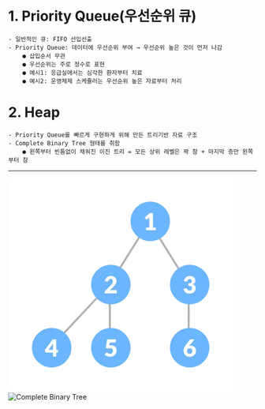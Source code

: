 # 1. Priority Queue(우선순위 큐)
    - 일반적인 큐: FIFO 선입선출
    - Priority Queue: 데이터에 우선순위 부여 → 우선순위 높은 것이 먼저 나감
        ● 삽입순서 무관
        ● 우선순위는 주로 정수로 표현
        ● 예시1: 응급실에서는 심각한 환자부터 치료
        ● 예시2: 운영체제 스케쥴러는 우선순위 높은 자료부터 처리


# 2. Heap
    - Priority Queue를 빠르게 구현하게 위해 만든 트리기반 자료 구조
    - Complete Binary Tree 형태를 취함
        ● 왼쪽부터 빈틈없이 채워진 이진 트리 = 모든 상위 레벨은 꽉 참 + 마지막 층만 왼쪽부터 참
----------
![Complete Binary Tree](./img/complete-binary-tree.png)
![Complete Binary Tree]([./img/complete-binary-tree.png](https://cdn.programiz.com/sites/tutorial2program/files/complete-binary-tree_0.png))